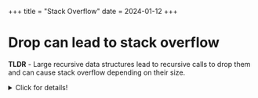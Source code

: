 +++
title = "Stack Overflow"
date = 2024-01-12
+++

# Drop can lead to stack overflow

**TLDR** - Large recursive data structures lead to recursive calls to drop them and can cause stack overflow depending on their size.

<details>

<summary>Click for details!</summary>

In attempting to do a [leetcode problem](https://leetcode.com/problems/amount-of-time-for-binary-tree-to-be-infected/description/) I tried a less optimal but [interesting approach][problem_solution] where I made the infected node the root of the tree and just checked the height.
It failed with runtime error.
I downloaded the test case from leetcode and it is a [1.1mb input](https://github.com/c-git/leetcode/tree/4069e79ead604e552ef297c67393c1424f742ad2/rust/large_inputs).
Running locally I was able to find out that I found out I was getting `fatal runtime error: stack overflow`.
After converting [my code][problem_solution] to be iterative instead of recursive I was still getting a stack overflow.
Turns out it was at the end of the function when drop was automatically called.
Once I leaked the memory it would run but took over 240 seconds.
I tried not cloning the large arrays of parent vecs but used a linked list and turns out that is also a problem.
Still working on it as I haven't quite figured out how to solve that problem.
Doesn't appear to be able to be solved using forget or more likely I need to track down where the drop is happening.

In the process of all that I produced a MRE that works as a test.

```rust
#[test]
fn drop_stack_overflow() {
    struct Node {
        next: Option<Box<Node>>,
    }
    let mut linked_list: Option<Box<Node>> = None;
    for _ in 0..21_767 {
        let node = Node { next: linked_list };
        linked_list = Some(Box::new(node));
    }
    dbg!(linked_list.as_ref().unwrap().next.is_some());
    // std::mem::forget(linked_list);
}
```

Reducing to 21,766 or uncommenting the last line cause it not to crash anymore.
I tried similar code as a binary and realized I was getting non deterministic behaviour.
With the number of iterations set to `87_252` I was getting about 20% failure rate.
Meaning it would usually crash 2 out of 10 runs. (I haven't been able to track down where the non-determinism comes from)
I further found that running the tests in release mode `cargo test -r -- --nocapture drop_stack_overflow` increase the number before crashing to `65_320`.

</details>

[problem_solution]: https://github.com/c-git/leetcode/blob/4069e79ead604e552ef297c67393c1424f742ad2/rust/src/_2385_amount_of_time_for_binary_tree_to_be_infected.rs
